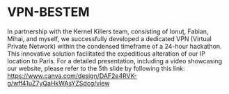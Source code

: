 # VPN-BESTEM

In partnership with the Kernel Killers team, consisting of Ionuț, Fabian, Mihai, and myself, we successfully developed a dedicated VPN (Virtual Private Network) within the condensed timeframe of a 24-hour hackathon.
This innovative solution facilitated the expeditious alteration of our IP location to Paris.
For a detailed presentation, including a video showcasing our website, please refer to the 5th slide by following this link: https://www.canva.com/design/DAF2e4RVK-g/wff41uZ7yQaHkWAsYZSdcg/view 
